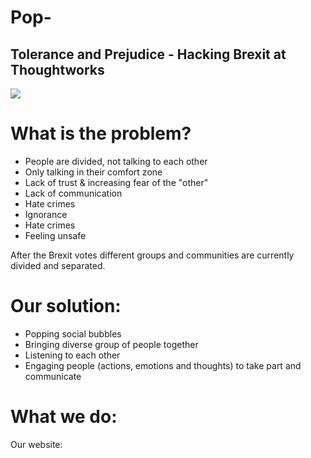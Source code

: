 # Pop-

## Tolerance and Prejudice - Hacking Brexit at Thoughtworks

![](https://info.thoughtworks.com/rs/199-QDE-291/images/HackBrexit.png)

# What is the problem?
- People are divided, not talking to each other
- Only talking in their comfort zone
- Lack of trust & increasing fear of the "other"
- Lack of communication
- Hate crimes
- Ignorance
- Hate crimes
- Feeling unsafe


After the Brexit votes different groups and communities are currently divided and separated.


# Our solution:
- Popping social bubbles
- Bringing diverse group of people together
- Listening to each other
- Engaging people (actions, emotions and thoughts) to take part and communicate

# What we do:
Our website:
